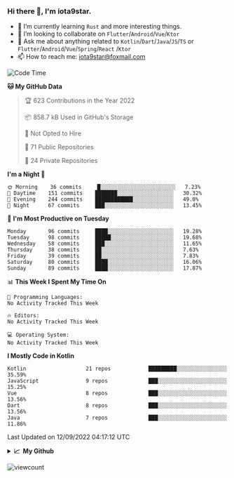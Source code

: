 ### Hi there 👋, I'm iota9star.

- 🌱 I’m currently learning `Rust` and more interesting things.
- 👯 I’m looking to collaborate on `Flutter`/`Android`/`Vue`/`Ktor`
- 💬 Ask me about anything related to `Kotlin`/`Dart`/`Java`/`JS`/`TS` or `Flutter`/`Android`/`Vue`/`Spring`/`React`
  /`Ktor`
- 📫 How to reach me: [iota9star@foxmail.com](iota9star@foxmail.com)



<!--START_SECTION:waka-->
![Code Time](http://img.shields.io/badge/Code%20Time-3%2C090%20hrs%2054%20mins-blue)

**🐱 My GitHub Data** 

> 🏆 623 Contributions in the Year 2022
 > 
> 📦 858.7 kB Used in GitHub's Storage 
 > 
> 🚫 Not Opted to Hire
 > 
> 📜 71 Public Repositories 
 > 
> 🔑 24 Private Repositories  
 > 
**I'm a Night 🦉** 

```text
🌞 Morning    36 commits     █░░░░░░░░░░░░░░░░░░░░░░░░   7.23% 
🌆 Daytime    151 commits    ███████░░░░░░░░░░░░░░░░░░   30.32% 
🌃 Evening    244 commits    ████████████░░░░░░░░░░░░░   49.0% 
🌙 Night      67 commits     ███░░░░░░░░░░░░░░░░░░░░░░   13.45%

```
📅 **I'm Most Productive on Tuesday** 

```text
Monday       96 commits     ████░░░░░░░░░░░░░░░░░░░░░   19.28% 
Tuesday      98 commits     █████░░░░░░░░░░░░░░░░░░░░   19.68% 
Wednesday    58 commits     ███░░░░░░░░░░░░░░░░░░░░░░   11.65% 
Thursday     38 commits     ██░░░░░░░░░░░░░░░░░░░░░░░   7.63% 
Friday       39 commits     ██░░░░░░░░░░░░░░░░░░░░░░░   7.83% 
Saturday     80 commits     ████░░░░░░░░░░░░░░░░░░░░░   16.06% 
Sunday       89 commits     ████░░░░░░░░░░░░░░░░░░░░░   17.87%

```


📊 **This Week I Spent My Time On** 

```text
💬 Programming Languages: 
No Activity Tracked This Week

🔥 Editors: 
No Activity Tracked This Week

💻 Operating System: 
No Activity Tracked This Week

```

**I Mostly Code in Kotlin** 

```text
Kotlin                   21 repos            █████████░░░░░░░░░░░░░░░░   35.59% 
JavaScript               9 repos             ███░░░░░░░░░░░░░░░░░░░░░░   15.25% 
Vue                      8 repos             ███░░░░░░░░░░░░░░░░░░░░░░   13.56% 
Dart                     8 repos             ███░░░░░░░░░░░░░░░░░░░░░░   13.56% 
Java                     7 repos             ███░░░░░░░░░░░░░░░░░░░░░░   11.86%

```



 Last Updated on 12/09/2022 04:17:12 UTC
<!--END_SECTION:waka-->

<details>
  <summary><b>📈&nbsp;&nbsp;My Github</b></summary>
  <br>
  <img src='https://github-profile-trophy.vercel.app/?username=iota9star'>
  <img src='https://bad-apple-github-readme.vercel.app/api?show_bg=1&username=iota9star&hide_title=true'>
  <img src='http://cr-skills-chart-widget.azurewebsites.net/api/api?username=iota9star'>
</details>


![viewcount](https://count.getloli.com/get/@iota9star?theme=rule34)
